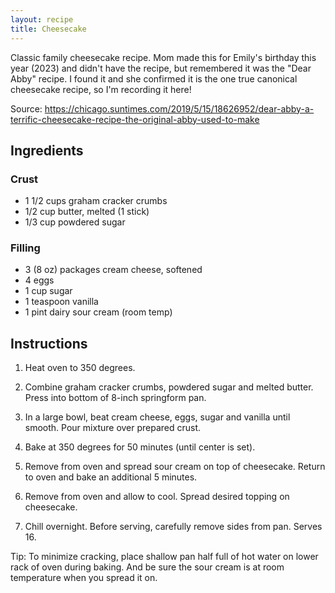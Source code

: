 ```yaml
---
layout: recipe
title: Cheesecake
---
```


Classic family cheesecake recipe. Mom made this for Emily's birthday this year (2023) and didn't have the recipe, but remembered it was the "Dear Abby" recipe. I found it and she confirmed it is the one true canonical cheesecake recipe, so I'm recording it here!

Source: https://chicago.suntimes.com/2019/5/15/18626952/dear-abby-a-terrific-cheesecake-recipe-the-original-abby-used-to-make

## Ingredients
### Crust
- 1 1/2 cups graham cracker crumbs
- 1/2 cup butter, melted (1 stick)
- 1/3 cup powdered sugar
### Filling
- 3 (8 oz) packages cream cheese, softened
- 4 eggs
- 1 cup sugar
- 1 teaspoon vanilla
- 1 pint dairy sour cream (room temp)

## Instructions
1. Heat oven to 350 degrees.

2. Combine graham cracker crumbs, powdered sugar and melted butter. Press into bottom of 8-inch springform pan.

3. In a large bowl, beat cream cheese, eggs, sugar and vanilla until smooth. Pour mixture over prepared crust.

4. Bake at 350 degrees for 50 minutes (until center is set).

5. Remove from oven and spread sour cream on top of cheesecake. Return to oven and bake an additional 5 minutes.

6. Remove from oven and allow to cool. Spread desired topping on cheesecake.

7. Chill overnight. Before serving, carefully remove sides from pan. Serves 16.

Tip: To minimize cracking, place shallow pan half full of hot water on lower rack of oven during baking. And be sure the sour cream is at room temperature when you spread it on.
